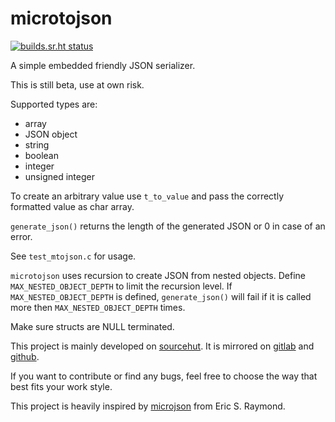 # microtojson

[![builds.sr.ht status](https://builds.sr.ht/~rkta/microtojson.svg)](https://builds.sr.ht/~rkta/microtojson?)

A simple embedded friendly JSON serializer.

This is still beta, use at own risk.

Supported types are:
- array
- JSON object
- string
- boolean
- integer
- unsigned integer

To create an arbitrary value use `t_to_value` and pass the correctly formatted value as char array.

`generate_json()` returns the length of the generated JSON or 0 in case of an error.

See `test_mtojson.c` for usage.

`microtojson` uses recursion to create JSON from nested objects.
Define `MAX_NESTED_OBJECT_DEPTH` to limit the recursion level.
If `MAX_NESTED_OBJECT_DEPTH` is defined, `generate_json()` will fail if it is called more then `MAX_NESTED_OBJECT_DEPTH` times.

Make sure structs are NULL terminated.

This project is mainly developed on [sourcehut](https://sr.ht/~rkta/microtojson/).
It is mirrored on [gitlab](https://gitlab.com/rkta/microtojson) and [github](https://github.com/rkta/microtojson).

If you want to contribute or find any bugs, feel free to choose the way that best fits your work style.

This project is heavily inspired by [microjson](https://gitlab.com/esr/microjson/) from Eric S. Raymond.
